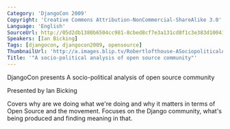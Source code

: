 ```yaml
---
Category: 'DjangoCon 2009'
Copyright: 'Creative Commons Attribution-NonCommercial-ShareAlike 3.0'
Language: 'English'
SourceUrl: http://05d2db1380b6504cc981-8cbed8cf7e3a131cd8f1c3e383d10041.r93.cf2.rackcdn.com/djangocon-2009/22_a-socio-political-analysis-of-open-source-community.ogv
Speakers: [Ian Bicking]
Tags: [djangocon, djangocon2009, opensource]
ThumbnailUrl: 'http://a.images.blip.tv/Robertlofthouse-ASociopoliticalAnalysisOfOpenSourceCommunity386.png'
Title: '"A socio-political analysis of open source community"'
---
```

DjangoCon presents A socio-political analysis of open source community

Presented by Ian Bicking

Covers why are we doing what we're doing and why it matters in terms of Open
Source and the movement. Focuses on the Django community, what's being
produced and finding meaning in that.

